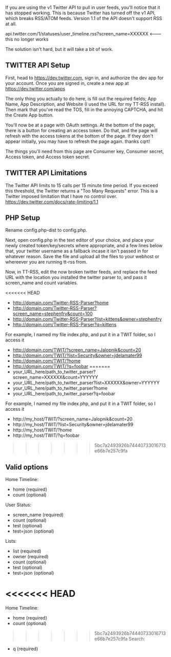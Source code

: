 If you are using the v1 Twitter API to pull in user feeds, you'll notice that it has stopped working. This is because Twitter has turned off the v1 API, which breaks RSS/ATOM feeds. Version 1.1 of the API doesn't support RSS at all.

api.twitter.com/1/statuses/user_timeline.rss?screen_name=XXXXXX <--- this no longer works

The solution isn't hard, but it will take a bit of work.

TWITTER API Setup
-------------
First, head to https://dev.twitter.com, sign in, and authorize the dev app for your account.
Once you are signed in, create a new app at https://dev.twitter.com/apps

The only thing you actually to do here, is fill out the required fields; App Name, App Description, and Website (I used the URL for my TT-RSS install). Then mark that you've read the TOS, fill in the annoying CAPTCHA, and hit the Create App button.

You'll now be at a page with OAuth settings. At the bottom of the page, there is a button for creating an access token. Do that, and the page will refresh with the access tokens at the bottom of the page. If they don't appear initially, you may have to refresh the page again. thanks cqrt!

The things you'll need from this page are Consumer key, Consumer secret, Access token, and Access token secret.

TWITTER API Limitations
-------------
The Twitter API limits to 15 calls per 15 minute time period. If you exceed this threshold, the Twitter returns a "Too Many Requests" error.
This is a Twitter imposed limitation that I have no control over.
https://dev.twitter.com/docs/rate-limiting/1.1

PHP Setup
-------------
Rename config.php-dist to config.php. 

Next, open config.php in the text editor of your choice, and place your newly created token/key/secrets where appropriate, and a few lines below that, your twitter username as a fallback incase it isn't passed in for whatever reason. Save the file and upload all the files to your webhost or whereever you are running tt-rss from.

Now, in TT-RSS, edit the now broken twitter feeds, and replace the feed URL with the location you installed the twitter parser to, and pass it screen_name and count variables.

<<<<<<< HEAD
- http://domain.com/Twitter-RSS-Parser?home
- http://domain.com/Twitter-RSS-Parser?screen_name=stephenfry&count=100
- http://domain.com/Twitter-RSS-Parser?list=kittens&owner=stephenfry
- http://domain.com/Twitter-RSS-Parser?q=kittens

For example, I named my file index.php, and put it in a TWIT folder, so I access it
- http://domain.com/TWIT/?screen_name=Jalopnik&count=20
- http://domain.com/TWIT/?list=Security&owner=jdelamater99
- http://domain.com/TWIT/?home
- http://domain.com/TWIT/?q=foobar
=======
- your_URL_here/path_to_twitter_parser?screen_name=XXXXXX&count=YYYYYY
- your_URL_here/path_to_twitter_parser?list=XXXXXX&owner=YYYYYY
- your_URL_here/path_to_twitter_parser?home
- your_URL_here/path_to_twitter_parser?q=foobar

For example, I named my file index.php, and put it in a TWIT folder, so I access it
- http://my_host/TWIT/?screen_name=Jalopnik&count=20
- http://my_host/TWIT/?list=Security&owner=jdelamater99
- http://my_host/TWIT/?home
- http://my_host/TWIT/?q=foobar
>>>>>>> 5bc7a2493926b74440733016713e66b7e257c9fa

Valid options
-------------
Home Timeline:
- home (required)
- count (optional)

User Status:
- screen_name (required)
- count (optional)
- test (optional)
- test=json (optional)

Lists:
- list (required)
- owner (required)
- count (optional)
- test (optional)
- test=json (optional)

<<<<<<< HEAD
=======
Home Timeline:
- home (required)
- count (optional)

>>>>>>> 5bc7a2493926b74440733016713e66b7e257c9fa
Search:
- q (required)
